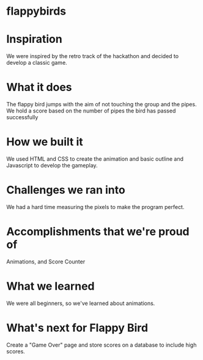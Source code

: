 # flappybirds

# Inspiration
  We were inspired by the retro track of the hackathon and decided to develop a classic game.

# What it does
  The flappy bird jumps with the aim of not touching the group and the pipes. We hold a score based on the number of pipes the bird has passed successfully

# How we built it
  We used HTML and CSS to create the animation and basic outline and Javascript to develop the gameplay.

# Challenges we ran into
  We had a hard time measuring the pixels to make the program perfect.

# Accomplishments that we're proud of
  Animations, and Score Counter

# What we learned
  We were all beginners, so we've learned about animations.

# What's next for Flappy Bird
  Create a "Game Over" page and store scores on a database to include high scores.
